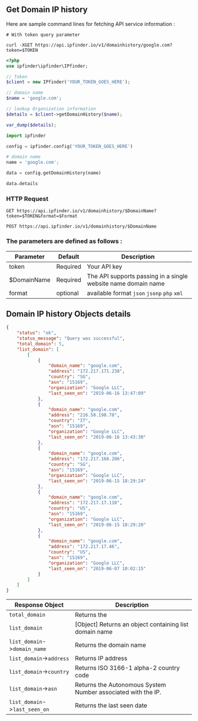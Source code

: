 ## Get Domain IP history

Here are sample command lines for fetching API service information :

```shell
# With token query parameter

curl -XGET https://api.ipfinder.io/v1/domainhistory/google.com?token=$TOKEN

```


```php
<?php 
use ipfinder\ipfinder\IPfinder;

// Token
$client = new IPfinder('YOUR_TOKEN_GOES_HERE'); 

// domain name
$name = 'google.com';

// lookup Organization information
$details = $client->getDomainHistory($name);

var_dump($details);
```
```python
import ipfinder

config = ipfinder.config('YOUR_TOKEN_GOES_HERE')

# domain name
name = 'google.com';

data = config.getDomainHistory(name)

data.details
```


### HTTP Request

`GET https://api.ipfinder.io/v1/domainhistory/$DomainName?token=$TOKEN&format=$Format`

`POST https://api.ipfinder.io/v1/domainhistory/$DomainName`

### The parameters are defined as follows :



Parameter | Default | Description
--------- | ------- | -----------
token     | Required | Your API key 
$DomainName | Required | The API supports passing in a single website name domain name
format    | optional | available format `json` `jsonp` `php` `xml`

## Domain IP history  Objects details

```json
{
    "status": "ok",
    "status_message": "Query was successful",
    "total_domain": 5,
    "list_domain": [
        [
            {
                "domain_name": "google.com",
                "address": "172.217.171.238",
                "country": "SG",
                "asn": "15169",
                "organization": "Google LLC",
                "last_seen_on": "2019-06-16 13:47:09"
            },
            {
                "domain_name": "google.com",
                "address": "216.58.198.78",
                "country": "IT",
                "asn": "15169",
                "organization": "Google LLC",
                "last_seen_on": "2019-06-16 13:43:30"
            },
            {
                "domain_name": "google.com",
                "address": "172.217.168.206",
                "country": "SG",
                "asn": "15169",
                "organization": "Google LLC",
                "last_seen_on": "2019-06-15 18:29:24"
            },
            {
                "domain_name": "google.com",
                "address": "172.217.17.110",
                "country": "US",
                "asn": "15169",
                "organization": "Google LLC",
                "last_seen_on": "2019-06-15 18:29:20"
            },
            {
                "domain_name": "google.com",
                "address": "172.217.17.46",
                "country": "US",
                "asn": "15169",
                "organization": "Google LLC",
                "last_seen_on": "2019-06-07 10:02:15"
            }
        ]
    ]
}
```

Response Object               | Description
---------                     |  -----------
`total_domain`                |  Returns the
`list_domain`                 | [Object] Returns an object containing list domain name
`list_domain`->`domain_name`  |  Returns the domain name
`list_domain`->`address`      |  Returns IP address 
`list_domain`->`country`      |  Returns ISO 3166-1 alpha-2 country code
`list_domain`->`asn`          |  Returns the Autonomous System Number associated with the IP.
`list_domain`->`last_seen_on` |  Returns the last seen date
